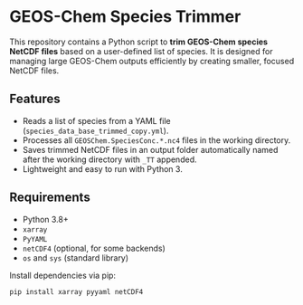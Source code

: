 # GEOS-Chem Species Trimmer

This repository contains a Python script to **trim GEOS-Chem species NetCDF files** based on a user-defined list of species. It is designed for managing large GEOS-Chem outputs efficiently by creating smaller, focused NetCDF files.

## Features

- Reads a list of species from a YAML file (`species_data_base_trimmed_copy.yml`).
- Processes all `GEOSChem.SpeciesConc.*.nc4` files in the working directory.
- Saves trimmed NetCDF files in an output folder automatically named after the working directory with `_TT` appended.
- Lightweight and easy to run with Python 3.

## Requirements

- Python 3.8+
- `xarray`
- `PyYAML`
- `netCDF4` (optional, for some backends)
- `os` and `sys` (standard library)

Install dependencies via pip:

```bash
pip install xarray pyyaml netCDF4
